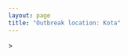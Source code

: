 ```yaml
---
layout: page
title: "Outbreak location: Kota"
---
```

<div id="mapid">
<script src="https://buda-magenta.github.io/hazard_map/load_map.js"></script>
><script>
var marker_outbreak = L.marker([25.196826, 76.000893],{"autoPan": true}).addTo(map); marker_outbreak.bindTooltip("Kota").openTooltip();

var circle_1 = L.circle([26.915458, 75.818982], {"pane": "markerPane", "color": "red", "fill": true, "fillOpacity": 0.2, "fillRule": "evenodd", "lineCap": "round", "lineJoin": "round", "opacity": 1.0, "radius": 392717, "stroke": true, "weight": 2}).addTo(map);
circle_1.bindTooltip("Jaipur<br>rank: 1<br>hazard index: 0.098179")

var circle_2 = L.circle([24.917151, 76.696403], {"pane": "markerPane", "color": "red", "fill": true, "fillOpacity": 0.2, "fillRule": "evenodd", "lineCap": "round", "lineJoin": "round", "opacity": 1.0, "radius": 115608, "stroke": true, "weight": 2}).addTo(map);
circle_2.bindTooltip("Baran<br>rank: 2<br>hazard index: 0.028902")

var circle_3 = L.circle([28.651718, 77.221939], {"pane": "markerPane", "color": "red", "fill": true, "fillOpacity": 0.2, "fillRule": "evenodd", "lineCap": "round", "lineJoin": "round", "opacity": 1.0, "radius": 94110, "stroke": true, "weight": 2}).addTo(map);
circle_3.bindTooltip("Delhi<br>rank: 3<br>hazard index: 0.023528")

var circle_4 = L.circle([24.935635, 82.647701], {"pane": "markerPane", "color": "red", "fill": true, "fillOpacity": 0.2, "fillRule": "evenodd", "lineCap": "round", "lineJoin": "round", "opacity": 1.0, "radius": 93746, "stroke": true, "weight": 2}).addTo(map);
circle_4.bindTooltip("Mirzapur<br>rank: 4<br>hazard index: 0.023437")

var circle_5 = L.circle([26.229141, 76.304533], {"pane": "markerPane", "color": "red", "fill": true, "fillOpacity": 0.2, "fillRule": "evenodd", "lineCap": "round", "lineJoin": "round", "opacity": 1.0, "radius": 91449, "stroke": true, "weight": 2}).addTo(map);
circle_5.bindTooltip("Sawai Madhopur<br>rank: 5<br>hazard index: 0.022862")

var circle_6 = L.circle([22.720362, 75.868200], {"pane": "markerPane", "color": "red", "fill": true, "fillOpacity": 0.2, "fillRule": "evenodd", "lineCap": "round", "lineJoin": "round", "opacity": 1.0, "radius": 44349, "stroke": true, "weight": 2}).addTo(map);
circle_6.bindTooltip("Indore<br>rank: 6<br>hazard index: 0.011087")

var circle_7 = L.circle([24.500000, 77.500000], {"pane": "markerPane", "color": "red", "fill": true, "fillOpacity": 0.2, "fillRule": "evenodd", "lineCap": "round", "lineJoin": "round", "opacity": 1.0, "radius": 44133, "stroke": true, "weight": 2}).addTo(map);
circle_7.bindTooltip("Guna<br>rank: 7<br>hazard index: 0.011033")

var circle_8 = L.circle([24.500000, 74.500000], {"pane": "markerPane", "color": "red", "fill": true, "fillOpacity": 0.2, "fillRule": "evenodd", "lineCap": "round", "lineJoin": "round", "opacity": 1.0, "radius": 42677, "stroke": true, "weight": 2}).addTo(map);
circle_8.bindTooltip("Chittaurgarh<br>rank: 8<br>hazard index: 0.010669")

var circle_9 = L.circle([24.462465, 74.850114], {"pane": "markerPane", "color": "red", "fill": true, "fillOpacity": 0.2, "fillRule": "evenodd", "lineCap": "round", "lineJoin": "round", "opacity": 1.0, "radius": 41473, "stroke": true, "weight": 2}).addTo(map);
circle_9.bindTooltip("Nimach<br>rank: 9<br>hazard index: 0.010368")

var circle_10 = L.circle([26.469100, 74.639000], {"pane": "markerPane", "color": "red", "fill": true, "fillOpacity": 0.2, "fillRule": "evenodd", "lineCap": "round", "lineJoin": "round", "opacity": 1.0, "radius": 41407, "stroke": true, "weight": 2}).addTo(map);
circle_10.bindTooltip("Ajmer<br>rank: 10<br>hazard index: 0.010352")

var circle_11 = L.circle([24.265131, 75.387182], {"pane": "markerPane", "color": "red", "fill": true, "fillOpacity": 0.2, "fillRule": "evenodd", "lineCap": "round", "lineJoin": "round", "opacity": 1.0, "radius": 38508, "stroke": true, "weight": 2}).addTo(map);
circle_11.bindTooltip("Mandsaur<br>rank: 11<br>hazard index: 0.009627")

var circle_12 = L.circle([23.160894, 79.949770], {"pane": "markerPane", "color": "red", "fill": true, "fillOpacity": 0.2, "fillRule": "evenodd", "lineCap": "round", "lineJoin": "round", "opacity": 1.0, "radius": 36977, "stroke": true, "weight": 2}).addTo(map);
circle_12.bindTooltip("Jabalpur<br>rank: 12<br>hazard index: 0.009244")

var circle_13 = L.circle([25.500000, 75.833333], {"pane": "markerPane", "color": "red", "fill": true, "fillOpacity": 0.2, "fillRule": "evenodd", "lineCap": "round", "lineJoin": "round", "opacity": 1.0, "radius": 31816, "stroke": true, "weight": 2}).addTo(map);
circle_13.bindTooltip("Bundi<br>rank: 13<br>hazard index: 0.007954")

var circle_14 = L.circle([26.838100, 80.934600], {"pane": "markerPane", "color": "red", "fill": true, "fillOpacity": 0.2, "fillRule": "evenodd", "lineCap": "round", "lineJoin": "round", "opacity": 1.0, "radius": 26219, "stroke": true, "weight": 2}).addTo(map);
circle_14.bindTooltip("Lucknow<br>rank: 14<br>hazard index: 0.006555")

var circle_15 = L.circle([25.488773, 74.699613], {"pane": "markerPane", "color": "red", "fill": true, "fillOpacity": 0.2, "fillRule": "evenodd", "lineCap": "round", "lineJoin": "round", "opacity": 1.0, "radius": 23069, "stroke": true, "weight": 2}).addTo(map);
circle_15.bindTooltip("Bhilwara<br>rank: 15<br>hazard index: 0.005767")

var circle_16 = L.circle([23.480592, 74.917790], {"pane": "markerPane", "color": "red", "fill": true, "fillOpacity": 0.2, "fillRule": "evenodd", "lineCap": "round", "lineJoin": "round", "opacity": 1.0, "radius": 21045, "stroke": true, "weight": 2}).addTo(map);
circle_16.bindTooltip("Ratlam<br>rank: 16<br>hazard index: 0.005261")

var circle_17 = L.circle([19.075990, 72.877393], {"pane": "markerPane", "color": "red", "fill": true, "fillOpacity": 0.2, "fillRule": "evenodd", "lineCap": "round", "lineJoin": "round", "opacity": 1.0, "radius": 19475, "stroke": true, "weight": 2}).addTo(map);
circle_17.bindTooltip("Mumbai<br>rank: 17<br>hazard index: 0.004869")

var circle_18 = L.circle([24.578721, 73.686257], {"pane": "markerPane", "color": "red", "fill": true, "fillOpacity": 0.2, "fillRule": "evenodd", "lineCap": "round", "lineJoin": "round", "opacity": 1.0, "radius": 18594, "stroke": true, "weight": 2}).addTo(map);
circle_18.bindTooltip("Udaipur<br>rank: 18<br>hazard index: 0.004649")

var circle_19 = L.circle([26.122147, 75.663754], {"pane": "markerPane", "color": "red", "fill": true, "fillOpacity": 0.2, "fillRule": "evenodd", "lineCap": "round", "lineJoin": "round", "opacity": 1.0, "radius": 16528, "stroke": true, "weight": 2}).addTo(map);
circle_19.bindTooltip("Tonk<br>rank: 19<br>hazard index: 0.004132")

var circle_20 = L.circle([23.587548, 75.675679], {"pane": "markerPane", "color": "red", "fill": true, "fillOpacity": 0.2, "fillRule": "evenodd", "lineCap": "round", "lineJoin": "round", "opacity": 1.0, "radius": 15866, "stroke": true, "weight": 2}).addTo(map);
circle_20.bindTooltip("Nagda<br>rank: 20<br>hazard index: 0.003967")

var circle_21 = L.circle([26.460914, 80.321759], {"pane": "markerPane", "color": "red", "fill": true, "fillOpacity": 0.2, "fillRule": "evenodd", "lineCap": "round", "lineJoin": "round", "opacity": 1.0, "radius": 15588, "stroke": true, "weight": 2}).addTo(map);
circle_21.bindTooltip("Kanpur<br>rank: 21<br>hazard index: 0.003897")

var circle_22 = L.circle([23.258486, 77.401989], {"pane": "markerPane", "color": "red", "fill": true, "fillOpacity": 0.2, "fillRule": "evenodd", "lineCap": "round", "lineJoin": "round", "opacity": 1.0, "radius": 13190, "stroke": true, "weight": 2}).addTo(map);
circle_22.bindTooltip("Bhopal<br>rank: 22<br>hazard index: 0.003298")

var circle_23 = L.circle([26.296772, 73.035143], {"pane": "markerPane", "color": "red", "fill": true, "fillOpacity": 0.2, "fillRule": "evenodd", "lineCap": "round", "lineJoin": "round", "opacity": 1.0, "radius": 12065, "stroke": true, "weight": 2}).addTo(map);
circle_23.bindTooltip("Jodhpur<br>rank: 23<br>hazard index: 0.003016")

var circle_24 = L.circle([23.809612, 78.759114], {"pane": "markerPane", "color": "red", "fill": true, "fillOpacity": 0.2, "fillRule": "evenodd", "lineCap": "round", "lineJoin": "round", "opacity": 1.0, "radius": 11454, "stroke": true, "weight": 2}).addTo(map);
circle_24.bindTooltip("Sagar<br>rank: 24<br>hazard index: 0.002864")

var circle_25 = L.circle([26.653396, 77.624206], {"pane": "markerPane", "color": "red", "fill": true, "fillOpacity": 0.2, "fillRule": "evenodd", "lineCap": "round", "lineJoin": "round", "opacity": 1.0, "radius": 11215, "stroke": true, "weight": 2}).addTo(map);
circle_25.bindTooltip("Dhaulpur<br>rank: 25<br>hazard index: 0.002804")

var circle_26 = L.circle([26.588559, 74.861097], {"pane": "markerPane", "color": "red", "fill": true, "fillOpacity": 0.2, "fillRule": "evenodd", "lineCap": "round", "lineJoin": "round", "opacity": 1.0, "radius": 10381, "stroke": true, "weight": 2}).addTo(map);
circle_26.bindTooltip("Kishangarh<br>rank: 26<br>hazard index: 0.002595")

var circle_27 = L.circle([24.197443, 82.666145], {"pane": "markerPane", "color": "red", "fill": true, "fillOpacity": 0.2, "fillRule": "evenodd", "lineCap": "round", "lineJoin": "round", "opacity": 1.0, "radius": 10004, "stroke": true, "weight": 2}).addTo(map);
circle_27.bindTooltip("Singrauli<br>rank: 27<br>hazard index: 0.002501")

var circle_28 = L.circle([23.833962, 80.392456], {"pane": "markerPane", "color": "red", "fill": true, "fillOpacity": 0.2, "fillRule": "evenodd", "lineCap": "round", "lineJoin": "round", "opacity": 1.0, "radius": 9297, "stroke": true, "weight": 2}).addTo(map);
circle_28.bindTooltip("Murwara<br>rank: 28<br>hazard index: 0.002324")

var circle_29 = L.circle([25.375241, 77.828119], {"pane": "markerPane", "color": "red", "fill": true, "fillOpacity": 0.2, "fillRule": "evenodd", "lineCap": "round", "lineJoin": "round", "opacity": 1.0, "radius": 8161, "stroke": true, "weight": 2}).addTo(map);
circle_29.bindTooltip("Shivpuri<br>rank: 29<br>hazard index: 0.002040")

var circle_30 = L.circle([26.099214, 74.312704], {"pane": "markerPane", "color": "red", "fill": true, "fillOpacity": 0.2, "fillRule": "evenodd", "lineCap": "round", "lineJoin": "round", "opacity": 1.0, "radius": 8081, "stroke": true, "weight": 2}).addTo(map);
circle_30.bindTooltip("Beawar<br>rank: 30<br>hazard index: 0.002020")

var circle_31 = L.circle([27.175255, 78.009816], {"pane": "markerPane", "color": "red", "fill": true, "fillOpacity": 0.2, "fillRule": "evenodd", "lineCap": "round", "lineJoin": "round", "opacity": 1.0, "radius": 7953, "stroke": true, "weight": 2}).addTo(map);
circle_31.bindTooltip("Agra<br>rank: 31<br>hazard index: 0.001988")

var circle_32 = L.circle([25.609324, 85.123525], {"pane": "markerPane", "color": "red", "fill": true, "fillOpacity": 0.2, "fillRule": "evenodd", "lineCap": "round", "lineJoin": "round", "opacity": 1.0, "radius": 7405, "stroke": true, "weight": 2}).addTo(map);
circle_32.bindTooltip("Patna<br>rank: 32<br>hazard index: 0.001851")

var circle_33 = L.circle([21.170200, 72.831100], {"pane": "markerPane", "color": "red", "fill": true, "fillOpacity": 0.2, "fillRule": "evenodd", "lineCap": "round", "lineJoin": "round", "opacity": 1.0, "radius": 6785, "stroke": true, "weight": 2}).addTo(map);
circle_33.bindTooltip("Surat<br>rank: 33<br>hazard index: 0.001696")

var circle_34 = L.circle([23.000000, 76.166667], {"pane": "markerPane", "color": "red", "fill": true, "fillOpacity": 0.2, "fillRule": "evenodd", "lineCap": "round", "lineJoin": "round", "opacity": 1.0, "radius": 6547, "stroke": true, "weight": 2}).addTo(map);
circle_34.bindTooltip("Dewas<br>rank: 34<br>hazard index: 0.001637")

var circle_35 = L.circle([23.021624, 72.579707], {"pane": "markerPane", "color": "red", "fill": true, "fillOpacity": 0.2, "fillRule": "evenodd", "lineCap": "round", "lineJoin": "round", "opacity": 1.0, "radius": 6444, "stroke": true, "weight": 2}).addTo(map);
circle_35.bindTooltip("Ahmedabad<br>rank: 35<br>hazard index: 0.001611")

var circle_36 = L.circle([25.438130, 81.833800], {"pane": "markerPane", "color": "red", "fill": true, "fillOpacity": 0.2, "fillRule": "evenodd", "lineCap": "round", "lineJoin": "round", "opacity": 1.0, "radius": 5950, "stroke": true, "weight": 2}).addTo(map);
circle_36.bindTooltip("Allahabad<br>rank: 36<br>hazard index: 0.001488")

var circle_37 = L.circle([27.639077, 76.614452], {"pane": "markerPane", "color": "red", "fill": true, "fillOpacity": 0.2, "fillRule": "evenodd", "lineCap": "round", "lineJoin": "round", "opacity": 1.0, "radius": 5876, "stroke": true, "weight": 2}).addTo(map);
circle_37.bindTooltip("Alwar<br>rank: 37<br>hazard index: 0.001469")

var circle_38 = L.circle([28.015929, 73.317137], {"pane": "markerPane", "color": "red", "fill": true, "fillOpacity": 0.2, "fillRule": "evenodd", "lineCap": "round", "lineJoin": "round", "opacity": 1.0, "radius": 5644, "stroke": true, "weight": 2}).addTo(map);
circle_38.bindTooltip("Bikaner<br>rank: 38<br>hazard index: 0.001411")

var circle_39 = L.circle([23.174597, 75.785142], {"pane": "markerPane", "color": "red", "fill": true, "fillOpacity": 0.2, "fillRule": "evenodd", "lineCap": "round", "lineJoin": "round", "opacity": 1.0, "radius": 5423, "stroke": true, "weight": 2}).addTo(map);
circle_39.bindTooltip("Ujjain<br>rank: 39<br>hazard index: 0.001356")

var circle_40 = L.circle([23.750000, 79.583333], {"pane": "markerPane", "color": "red", "fill": true, "fillOpacity": 0.2, "fillRule": "evenodd", "lineCap": "round", "lineJoin": "round", "opacity": 1.0, "radius": 5237, "stroke": true, "weight": 2}).addTo(map);
circle_40.bindTooltip("Damoh<br>rank: 40<br>hazard index: 0.001309")

var circle_41 = L.circle([26.166667, 77.500000], {"pane": "markerPane", "color": "red", "fill": true, "fillOpacity": 0.2, "fillRule": "evenodd", "lineCap": "round", "lineJoin": "round", "opacity": 1.0, "radius": 4938, "stroke": true, "weight": 2}).addTo(map);
circle_41.bindTooltip("Morena<br>rank: 41<br>hazard index: 0.001235")

var circle_42 = L.circle([25.335649, 83.007629], {"pane": "markerPane", "color": "red", "fill": true, "fillOpacity": 0.2, "fillRule": "evenodd", "lineCap": "round", "lineJoin": "round", "opacity": 1.0, "radius": 4916, "stroke": true, "weight": 2}).addTo(map);
circle_42.bindTooltip("Varanasi<br>rank: 42<br>hazard index: 0.001229")

var circle_43 = L.circle([26.732501, 77.036312], {"pane": "markerPane", "color": "red", "fill": true, "fillOpacity": 0.2, "fillRule": "evenodd", "lineCap": "round", "lineJoin": "round", "opacity": 1.0, "radius": 4796, "stroke": true, "weight": 2}).addTo(map);
circle_43.bindTooltip("Hindaun<br>rank: 43<br>hazard index: 0.001199")

var circle_44 = L.circle([28.457876, 79.405571], {"pane": "markerPane", "color": "red", "fill": true, "fillOpacity": 0.2, "fillRule": "evenodd", "lineCap": "round", "lineJoin": "round", "opacity": 1.0, "radius": 4543, "stroke": true, "weight": 2}).addTo(map);
circle_44.bindTooltip("Bareilly<br>rank: 44<br>hazard index: 0.001136")

var circle_45 = L.circle([27.662826, 75.027926], {"pane": "markerPane", "color": "red", "fill": true, "fillOpacity": 0.2, "fillRule": "evenodd", "lineCap": "round", "lineJoin": "round", "opacity": 1.0, "radius": 4204, "stroke": true, "weight": 2}).addTo(map);
circle_45.bindTooltip("Sikar<br>rank: 45<br>hazard index: 0.001051")

var circle_46 = L.circle([27.633333, 77.583333], {"pane": "markerPane", "color": "red", "fill": true, "fillOpacity": 0.2, "fillRule": "evenodd", "lineCap": "round", "lineJoin": "round", "opacity": 1.0, "radius": 4202, "stroke": true, "weight": 2}).addTo(map);
circle_46.bindTooltip("Mathura<br>rank: 46<br>hazard index: 0.001051")

var circle_47 = L.circle([22.297314, 73.194257], {"pane": "markerPane", "color": "red", "fill": true, "fillOpacity": 0.2, "fillRule": "evenodd", "lineCap": "round", "lineJoin": "round", "opacity": 1.0, "radius": 3797, "stroke": true, "weight": 2}).addTo(map);
circle_47.bindTooltip("Vadodara<br>rank: 47<br>hazard index: 0.000949")

var circle_48 = L.circle([29.168807, 75.746110], {"pane": "markerPane", "color": "red", "fill": true, "fillOpacity": 0.2, "fillRule": "evenodd", "lineCap": "round", "lineJoin": "round", "opacity": 1.0, "radius": 3474, "stroke": true, "weight": 2}).addTo(map);
circle_48.bindTooltip("Hisar<br>rank: 48<br>hazard index: 0.000869")

var circle_49 = L.circle([26.203725, 78.157363], {"pane": "markerPane", "color": "red", "fill": true, "fillOpacity": 0.2, "fillRule": "evenodd", "lineCap": "round", "lineJoin": "round", "opacity": 1.0, "radius": 3201, "stroke": true, "weight": 2}).addTo(map);
circle_49.bindTooltip("Gwalior<br>rank: 49<br>hazard index: 0.000800")

var circle_50 = L.circle([29.000653, 77.768229], {"pane": "markerPane", "color": "red", "fill": true, "fillOpacity": 0.2, "fillRule": "evenodd", "lineCap": "round", "lineJoin": "round", "opacity": 1.0, "radius": 3082, "stroke": true, "weight": 2}).addTo(map);
circle_50.bindTooltip("Meerut<br>rank: 50<br>hazard index: 0.000771")

var circle_51 = L.circle([27.265212, 77.369126], {"pane": "markerPane", "color": "red", "fill": true, "fillOpacity": 0.2, "fillRule": "evenodd", "lineCap": "round", "lineJoin": "round", "opacity": 1.0, "radius": 2845, "stroke": true, "weight": 2}).addTo(map);
circle_51.bindTooltip("Bharatpur<br>rank: 51<br>hazard index: 0.000711")

var circle_52 = L.circle([25.280733, 83.125128], {"pane": "markerPane", "color": "red", "fill": true, "fillOpacity": 0.2, "fillRule": "evenodd", "lineCap": "round", "lineJoin": "round", "opacity": 1.0, "radius": 2721, "stroke": true, "weight": 2}).addTo(map);
circle_52.bindTooltip("Mughal Sarai<br>rank: 52<br>hazard index: 0.000680")

var circle_53 = L.circle([25.531031, 78.652689], {"pane": "markerPane", "color": "red", "fill": true, "fillOpacity": 0.2, "fillRule": "evenodd", "lineCap": "round", "lineJoin": "round", "opacity": 1.0, "radius": 2590, "stroke": true, "weight": 2}).addTo(map);
circle_53.bindTooltip("Jhansi<br>rank: 53<br>hazard index: 0.000648")

var circle_54 = L.circle([17.388786, 78.461065], {"pane": "markerPane", "color": "red", "fill": true, "fillOpacity": 0.2, "fillRule": "evenodd", "lineCap": "round", "lineJoin": "round", "opacity": 1.0, "radius": 2550, "stroke": true, "weight": 2}).addTo(map);
circle_54.bindTooltip("Hyderabad<br>rank: 54<br>hazard index: 0.000638")

var circle_55 = L.circle([12.979120, 77.591300], {"pane": "markerPane", "color": "red", "fill": true, "fillOpacity": 0.2, "fillRule": "evenodd", "lineCap": "round", "lineJoin": "round", "opacity": 1.0, "radius": 2489, "stroke": true, "weight": 2}).addTo(map);
circle_55.bindTooltip("Bangalore<br>rank: 55<br>hazard index: 0.000622")

var circle_56 = L.circle([21.237947, 81.633683], {"pane": "markerPane", "color": "red", "fill": true, "fillOpacity": 0.2, "fillRule": "evenodd", "lineCap": "round", "lineJoin": "round", "opacity": 1.0, "radius": 2348, "stroke": true, "weight": 2}).addTo(map);
circle_56.bindTooltip("Raipur<br>rank: 56<br>hazard index: 0.000587")

var circle_57 = L.circle([21.149813, 79.082056], {"pane": "markerPane", "color": "red", "fill": true, "fillOpacity": 0.2, "fillRule": "evenodd", "lineCap": "round", "lineJoin": "round", "opacity": 1.0, "radius": 2293, "stroke": true, "weight": 2}).addTo(map);
circle_57.bindTooltip("Nagpur<br>rank: 57<br>hazard index: 0.000573")

var circle_58 = L.circle([28.402979, 77.310384], {"pane": "markerPane", "color": "red", "fill": true, "fillOpacity": 0.2, "fillRule": "evenodd", "lineCap": "round", "lineJoin": "round", "opacity": 1.0, "radius": 2063, "stroke": true, "weight": 2}).addTo(map);
circle_58.bindTooltip("Faridabad<br>rank: 58<br>hazard index: 0.000516")

var circle_59 = L.circle([22.541418, 88.357691], {"pane": "markerPane", "color": "red", "fill": true, "fillOpacity": 0.2, "fillRule": "evenodd", "lineCap": "round", "lineJoin": "round", "opacity": 1.0, "radius": 2037, "stroke": true, "weight": 2}).addTo(map);
circle_59.bindTooltip("Kolkata<br>rank: 59<br>hazard index: 0.000509")

var circle_60 = L.circle([30.909016, 75.851601], {"pane": "markerPane", "color": "red", "fill": true, "fillOpacity": 0.2, "fillRule": "evenodd", "lineCap": "round", "lineJoin": "round", "opacity": 1.0, "radius": 1977, "stroke": true, "weight": 2}).addTo(map);
circle_60.bindTooltip("Ludhiana<br>rank: 60<br>hazard index: 0.000494")

var circle_61 = L.circle([22.383333, 82.133333], {"pane": "markerPane", "color": "red", "fill": true, "fillOpacity": 0.2, "fillRule": "evenodd", "lineCap": "round", "lineJoin": "round", "opacity": 1.0, "radius": 1946, "stroke": true, "weight": 2}).addTo(map);
circle_61.bindTooltip("Bilaspur<br>rank: 61<br>hazard index: 0.000487")

var circle_62 = L.circle([28.206144, 74.691907], {"pane": "markerPane", "color": "red", "fill": true, "fillOpacity": 0.2, "fillRule": "evenodd", "lineCap": "round", "lineJoin": "round", "opacity": 1.0, "radius": 1836, "stroke": true, "weight": 2}).addTo(map);
circle_62.bindTooltip("Churu<br>rank: 62<br>hazard index: 0.000459")

var circle_63 = L.circle([27.060786, 74.176675], {"pane": "markerPane", "color": "red", "fill": true, "fillOpacity": 0.2, "fillRule": "evenodd", "lineCap": "round", "lineJoin": "round", "opacity": 1.0, "radius": 1669, "stroke": true, "weight": 2}).addTo(map);
circle_63.bindTooltip("Nagaur<br>rank: 63<br>hazard index: 0.000417")

var circle_64 = L.circle([27.912633, 79.746563], {"pane": "markerPane", "color": "red", "fill": true, "fillOpacity": 0.2, "fillRule": "evenodd", "lineCap": "round", "lineJoin": "round", "opacity": 1.0, "radius": 1486, "stroke": true, "weight": 2}).addTo(map);
circle_64.bindTooltip("Shahjahanpur<br>rank: 64<br>hazard index: 0.000372")

var circle_65 = L.circle([19.794750, 75.077922], {"pane": "markerPane", "color": "red", "fill": true, "fillOpacity": 0.2, "fillRule": "evenodd", "lineCap": "round", "lineJoin": "round", "opacity": 1.0, "radius": 1411, "stroke": true, "weight": 2}).addTo(map);
circle_65.bindTooltip("Gangapur<br>rank: 65<br>hazard index: 0.000353")

var circle_66 = L.circle([24.500000, 81.000000], {"pane": "markerPane", "color": "red", "fill": true, "fillOpacity": 0.2, "fillRule": "evenodd", "lineCap": "round", "lineJoin": "round", "opacity": 1.0, "radius": 1398, "stroke": true, "weight": 2}).addTo(map);
circle_66.bindTooltip("Satna<br>rank: 66<br>hazard index: 0.000350")

var circle_67 = L.circle([28.428262, 77.002700], {"pane": "markerPane", "color": "red", "fill": true, "fillOpacity": 0.2, "fillRule": "evenodd", "lineCap": "round", "lineJoin": "round", "opacity": 1.0, "radius": 1330, "stroke": true, "weight": 2}).addTo(map);
circle_67.bindTooltip("Gurgaon<br>rank: 67<br>hazard index: 0.000333")

var circle_68 = L.circle([30.325565, 78.043681], {"pane": "markerPane", "color": "red", "fill": true, "fillOpacity": 0.2, "fillRule": "evenodd", "lineCap": "round", "lineJoin": "round", "opacity": 1.0, "radius": 1302, "stroke": true, "weight": 2}).addTo(map);
circle_68.bindTooltip("Dehradun<br>rank: 68<br>hazard index: 0.000326")

var circle_69 = L.circle([27.701115, 74.464936], {"pane": "markerPane", "color": "red", "fill": true, "fillOpacity": 0.2, "fillRule": "evenodd", "lineCap": "round", "lineJoin": "round", "opacity": 1.0, "radius": 1266, "stroke": true, "weight": 2}).addTo(map);
circle_69.bindTooltip("Sujangarh<br>rank: 69<br>hazard index: 0.000317")

var circle_70 = L.circle([29.367200, 74.298364], {"pane": "markerPane", "color": "red", "fill": true, "fillOpacity": 0.2, "fillRule": "evenodd", "lineCap": "round", "lineJoin": "round", "opacity": 1.0, "radius": 1141, "stroke": true, "weight": 2}).addTo(map);
circle_70.bindTooltip("Hanumangarh<br>rank: 70<br>hazard index: 0.000285")

var circle_71 = L.circle([30.733442, 76.779714], {"pane": "markerPane", "color": "red", "fill": true, "fillOpacity": 0.2, "fillRule": "evenodd", "lineCap": "round", "lineJoin": "round", "opacity": 1.0, "radius": 1091, "stroke": true, "weight": 2}).addTo(map);
circle_71.bindTooltip("Chandigarh<br>rank: 71<br>hazard index: 0.000273")

var circle_72 = L.circle([19.194329, 72.970178], {"pane": "markerPane", "color": "red", "fill": true, "fillOpacity": 0.2, "fillRule": "evenodd", "lineCap": "round", "lineJoin": "round", "opacity": 1.0, "radius": 1089, "stroke": true, "weight": 2}).addTo(map);
circle_72.bindTooltip("Thane<br>rank: 72<br>hazard index: 0.000272")

var circle_73 = L.circle([13.083694, 80.270186], {"pane": "markerPane", "color": "red", "fill": true, "fillOpacity": 0.2, "fillRule": "evenodd", "lineCap": "round", "lineJoin": "round", "opacity": 1.0, "radius": 1072, "stroke": true, "weight": 2}).addTo(map);
circle_73.bindTooltip("Chennai<br>rank: 73<br>hazard index: 0.000268")

var circle_74 = L.circle([25.623457, 84.596839], {"pane": "markerPane", "color": "red", "fill": true, "fillOpacity": 0.2, "fillRule": "evenodd", "lineCap": "round", "lineJoin": "round", "opacity": 1.0, "radius": 1068, "stroke": true, "weight": 2}).addTo(map);
circle_74.bindTooltip("Arrah<br>rank: 74<br>hazard index: 0.000267")

var circle_75 = L.circle([31.292011, 75.568058], {"pane": "markerPane", "color": "red", "fill": true, "fillOpacity": 0.2, "fillRule": "evenodd", "lineCap": "round", "lineJoin": "round", "opacity": 1.0, "radius": 1056, "stroke": true, "weight": 2}).addTo(map);
circle_75.bindTooltip("Jalandhar<br>rank: 75<br>hazard index: 0.000264")

var circle_76 = L.circle([21.818774, 75.606458], {"pane": "markerPane", "color": "red", "fill": true, "fillOpacity": 0.2, "fillRule": "evenodd", "lineCap": "round", "lineJoin": "round", "opacity": 1.0, "radius": 1048, "stroke": true, "weight": 2}).addTo(map);
circle_76.bindTooltip("Khargone<br>rank: 76<br>hazard index: 0.000262")

var circle_77 = L.circle([18.521428, 73.854454], {"pane": "markerPane", "color": "red", "fill": true, "fillOpacity": 0.2, "fillRule": "evenodd", "lineCap": "round", "lineJoin": "round", "opacity": 1.0, "radius": 1008, "stroke": true, "weight": 2}).addTo(map);
circle_77.bindTooltip("Pune<br>rank: 77<br>hazard index: 0.000252")

var circle_78 = L.circle([23.916667, 78.000000], {"pane": "markerPane", "color": "red", "fill": true, "fillOpacity": 0.2, "fillRule": "evenodd", "lineCap": "round", "lineJoin": "round", "opacity": 1.0, "radius": 988, "stroke": true, "weight": 2}).addTo(map);
circle_78.bindTooltip("Vidisha<br>rank: 78<br>hazard index: 0.000247")

var circle_79 = L.circle([28.901090, 76.580193], {"pane": "markerPane", "color": "red", "fill": true, "fillOpacity": 0.2, "fillRule": "evenodd", "lineCap": "round", "lineJoin": "round", "opacity": 1.0, "radius": 968, "stroke": true, "weight": 2}).addTo(map);
circle_79.bindTooltip("Rohtak<br>rank: 79<br>hazard index: 0.000242")

var circle_80 = L.circle([29.448006, 77.740685], {"pane": "markerPane", "color": "red", "fill": true, "fillOpacity": 0.2, "fillRule": "evenodd", "lineCap": "round", "lineJoin": "round", "opacity": 1.0, "radius": 916, "stroke": true, "weight": 2}).addTo(map);
circle_80.bindTooltip("Muzaffarnagar<br>rank: 80<br>hazard index: 0.000229")

var circle_81 = L.circle([26.250000, 81.250000], {"pane": "markerPane", "color": "red", "fill": true, "fillOpacity": 0.2, "fillRule": "evenodd", "lineCap": "round", "lineJoin": "round", "opacity": 1.0, "radius": 866, "stroke": true, "weight": 2}).addTo(map);
circle_81.bindTooltip("Rae Bareli<br>rank: 81<br>hazard index: 0.000217")

var circle_82 = L.circle([28.863842, 78.805778], {"pane": "markerPane", "color": "red", "fill": true, "fillOpacity": 0.2, "fillRule": "evenodd", "lineCap": "round", "lineJoin": "round", "opacity": 1.0, "radius": 848, "stroke": true, "weight": 2}).addTo(map);
circle_82.bindTooltip("Moradabad<br>rank: 82<br>hazard index: 0.000212")

var circle_83 = L.circle([26.671329, 83.364583], {"pane": "markerPane", "color": "red", "fill": true, "fillOpacity": 0.2, "fillRule": "evenodd", "lineCap": "round", "lineJoin": "round", "opacity": 1.0, "radius": 845, "stroke": true, "weight": 2}).addTo(map);
circle_83.bindTooltip("Gorakhpur<br>rank: 83<br>hazard index: 0.000211")

var circle_84 = L.circle([28.195647, 76.616518], {"pane": "markerPane", "color": "red", "fill": true, "fillOpacity": 0.2, "fillRule": "evenodd", "lineCap": "round", "lineJoin": "round", "opacity": 1.0, "radius": 841, "stroke": true, "weight": 2}).addTo(map);
circle_84.bindTooltip("Rewari<br>rank: 84<br>hazard index: 0.000210")

var circle_85 = L.circle([19.439885, 72.880383], {"pane": "markerPane", "color": "red", "fill": true, "fillOpacity": 0.2, "fillRule": "evenodd", "lineCap": "round", "lineJoin": "round", "opacity": 1.0, "radius": 797, "stroke": true, "weight": 2}).addTo(map);
circle_85.bindTooltip("Vasai<br>rank: 85<br>hazard index: 0.000199")

var circle_86 = L.circle([22.801519, 86.202958], {"pane": "markerPane", "color": "red", "fill": true, "fillOpacity": 0.2, "fillRule": "evenodd", "lineCap": "round", "lineJoin": "round", "opacity": 1.0, "radius": 784, "stroke": true, "weight": 2}).addTo(map);
circle_86.bindTooltip("Jamshedpur<br>rank: 86<br>hazard index: 0.000196")

var circle_87 = L.circle([28.079690, 75.541768], {"pane": "markerPane", "color": "red", "fill": true, "fillOpacity": 0.2, "fillRule": "evenodd", "lineCap": "round", "lineJoin": "round", "opacity": 1.0, "radius": 784, "stroke": true, "weight": 2}).addTo(map);
circle_87.bindTooltip("Jhunjhunun<br>rank: 87<br>hazard index: 0.000196")

var circle_88 = L.circle([25.623400, 85.041700], {"pane": "markerPane", "color": "red", "fill": true, "fillOpacity": 0.2, "fillRule": "evenodd", "lineCap": "round", "lineJoin": "round", "opacity": 1.0, "radius": 737, "stroke": true, "weight": 2}).addTo(map);
circle_88.bindTooltip("Dinapur Nizamat<br>rank: 88<br>hazard index: 0.000184")

var circle_89 = L.circle([29.988077, 77.508130], {"pane": "markerPane", "color": "red", "fill": true, "fillOpacity": 0.2, "fillRule": "evenodd", "lineCap": "round", "lineJoin": "round", "opacity": 1.0, "radius": 632, "stroke": true, "weight": 2}).addTo(map);
circle_89.bindTooltip("Saharanpur<br>rank: 89<br>hazard index: 0.000158")

var circle_90 = L.circle([20.266777, 85.843559], {"pane": "markerPane", "color": "red", "fill": true, "fillOpacity": 0.2, "fillRule": "evenodd", "lineCap": "round", "lineJoin": "round", "opacity": 1.0, "radius": 631, "stroke": true, "weight": 2}).addTo(map);
circle_90.bindTooltip("Bhubaneswar<br>rank: 90<br>hazard index: 0.000158")

var circle_91 = L.circle([28.495208, 80.107541], {"pane": "markerPane", "color": "red", "fill": true, "fillOpacity": 0.2, "fillRule": "evenodd", "lineCap": "round", "lineJoin": "round", "opacity": 1.0, "radius": 591, "stroke": true, "weight": 2}).addTo(map);
circle_91.bindTooltip("Pilibhit<br>rank: 91<br>hazard index: 0.000148")

var circle_92 = L.circle([27.338577, 80.097526], {"pane": "markerPane", "color": "red", "fill": true, "fillOpacity": 0.2, "fillRule": "evenodd", "lineCap": "round", "lineJoin": "round", "opacity": 1.0, "radius": 575, "stroke": true, "weight": 2}).addTo(map);
circle_92.bindTooltip("Hardoi<br>rank: 92<br>hazard index: 0.000144")

var circle_93 = L.circle([27.876990, 78.137290], {"pane": "markerPane", "color": "red", "fill": true, "fillOpacity": 0.2, "fillRule": "evenodd", "lineCap": "round", "lineJoin": "round", "opacity": 1.0, "radius": 544, "stroke": true, "weight": 2}).addTo(map);
circle_93.bindTooltip("Aligarh<br>rank: 93<br>hazard index: 0.000136")

var circle_94 = L.circle([21.199035, 81.397955], {"pane": "markerPane", "color": "red", "fill": true, "fillOpacity": 0.2, "fillRule": "evenodd", "lineCap": "round", "lineJoin": "round", "opacity": 1.0, "radius": 543, "stroke": true, "weight": 2}).addTo(map);
circle_94.bindTooltip("Durg<br>rank: 94<br>hazard index: 0.000136")

var circle_95 = L.circle([29.003314, 77.016732], {"pane": "markerPane", "color": "red", "fill": true, "fillOpacity": 0.2, "fillRule": "evenodd", "lineCap": "round", "lineJoin": "round", "opacity": 1.0, "radius": 540, "stroke": true, "weight": 2}).addTo(map);
circle_95.bindTooltip("Sonipat<br>rank: 95<br>hazard index: 0.000135")

var circle_96 = L.circle([28.733400, 77.298600], {"pane": "markerPane", "color": "red", "fill": true, "fillOpacity": 0.2, "fillRule": "evenodd", "lineCap": "round", "lineJoin": "round", "opacity": 1.0, "radius": 537, "stroke": true, "weight": 2}).addTo(map);
circle_96.bindTooltip("Loni<br>rank: 96<br>hazard index: 0.000134")

var circle_97 = L.circle([26.180598, 91.753943], {"pane": "markerPane", "color": "red", "fill": true, "fillOpacity": 0.2, "fillRule": "evenodd", "lineCap": "round", "lineJoin": "round", "opacity": 1.0, "radius": 535, "stroke": true, "weight": 2}).addTo(map);
circle_97.bindTooltip("Guwahati<br>rank: 97<br>hazard index: 0.000134")

var circle_98 = L.circle([32.718561, 74.858092], {"pane": "markerPane", "color": "red", "fill": true, "fillOpacity": 0.2, "fillRule": "evenodd", "lineCap": "round", "lineJoin": "round", "opacity": 1.0, "radius": 534, "stroke": true, "weight": 2}).addTo(map);
circle_98.bindTooltip("Jammu<br>rank: 98<br>hazard index: 0.000134")

var circle_99 = L.circle([17.723128, 83.301284], {"pane": "markerPane", "color": "red", "fill": true, "fillOpacity": 0.2, "fillRule": "evenodd", "lineCap": "round", "lineJoin": "round", "opacity": 1.0, "radius": 521, "stroke": true, "weight": 2}).addTo(map);
circle_99.bindTooltip("Visakhapatnam<br>rank: 99<br>hazard index: 0.000130")

var circle_100 = L.circle([29.938447, 78.145298], {"pane": "markerPane", "color": "red", "fill": true, "fillOpacity": 0.2, "fillRule": "evenodd", "lineCap": "round", "lineJoin": "round", "opacity": 1.0, "radius": 515, "stroke": true, "weight": 2}).addTo(map);
circle_100.bindTooltip("Haridwar<br>rank: 100<br>hazard index: 0.000129")
</script>
</div>